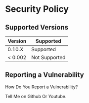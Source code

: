 # Security Policy

## Supported Versions

| Version  | Supported          |
| -------  | ------------------ |
|   0.10.X     |   Supported | 
| < 0.002 | Not Supported      |

## Reporting a Vulnerability 

How Do You Report a Vulnerability?

Tell Me on Github Or Youtube.


